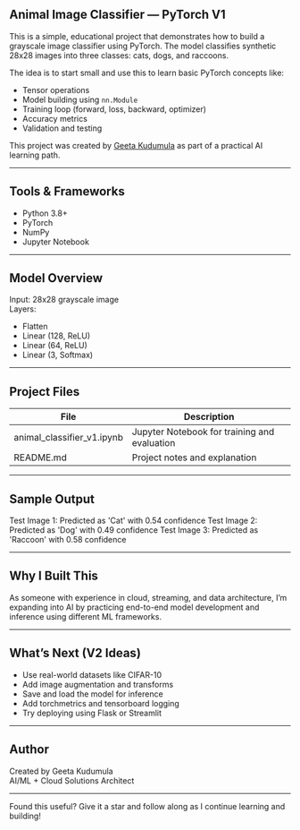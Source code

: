 ## Animal Image Classifier — PyTorch V1

This is a simple, educational project that demonstrates how to build a grayscale image classifier using PyTorch. The model classifies synthetic 28x28 images into three classes: cats, dogs, and raccoons.

The idea is to start small and use this to learn basic PyTorch concepts like:
- Tensor operations
- Model building using `nn.Module`
- Training loop (forward, loss, backward, optimizer)
- Accuracy metrics
- Validation and testing

This project was created by [Geeta Kudumula](https://www.linkedin.com/in/geetakudumula) as part of a practical AI learning path.

---

##  Tools & Frameworks
- Python 3.8+
- PyTorch
- NumPy
- Jupyter Notebook

---

## Model Overview

Input: 28x28 grayscale image  
Layers:
- Flatten
- Linear (128, ReLU)
- Linear (64, ReLU)
- Linear (3, Softmax)

---

##  Project Files

| File                    | Description                                  |
|-------------------------|----------------------------------------------|
| animal_classifier_v1.ipynb | Jupyter Notebook for training and evaluation |
| README.md               | Project notes and explanation                |

---

##  Sample Output
Test Image 1: Predicted as 'Cat' with 0.54 confidence 
Test Image 2: Predicted as 'Dog' with 0.49 confidence 
Test Image 3: Predicted as 'Raccoon' with 0.58 confidence


---

##  Why I Built This

As someone with experience in cloud, streaming, and data architecture, I’m expanding into AI by practicing end-to-end model development and inference using different ML frameworks.

---

##  What’s Next (V2 Ideas)

- Use real-world datasets like CIFAR-10
- Add image augmentation and transforms
- Save and load the model for inference
- Add torchmetrics and tensorboard logging
- Try deploying using Flask or Streamlit

---

##  Author

Created by Geeta Kudumula  
AI/ML + Cloud Solutions Architect

---
 Found this useful? Give it a star and follow along as I continue learning and building!



